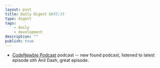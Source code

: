 ```yaml
---
layout: post
title: Daily Digest &#35;33
type: digest
tags: 
    - daily
    - development
description: ""
publish: true
---
```


- [CodeNewbie Podcast](https://www.codenewbie.org/podcast) <span class="label">podcast</span> -- new found podcast, listened to latest episode sith Anil Dash, great episode.